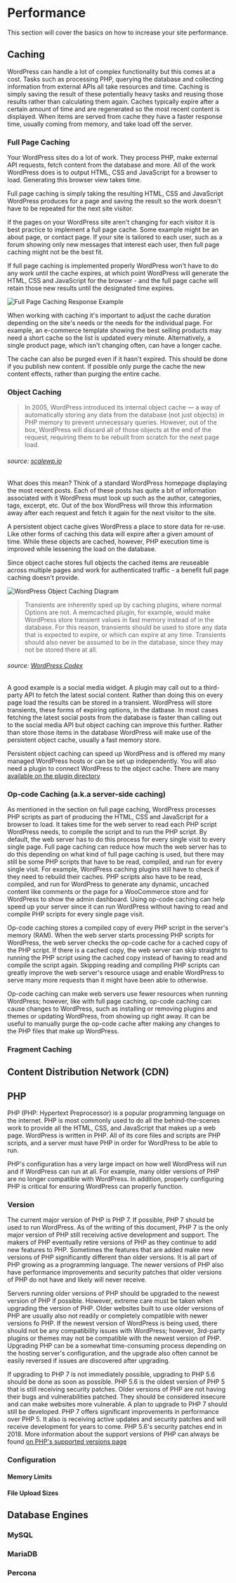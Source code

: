 # Performance
This section will cover the basics on how to increase your site performance.

## Caching
WordPress can handle a lot of complex functionality but this comes at a cost. Tasks such as processing PHP, querying the database and collecting information from external APIs all take resources and time. Caching is simply saving the result of these potentially heavy tasks and reusing those results rather than calculating them again. Caches typically expire after a certain amount of time and are regenerated so the most recent content is displayed. When items are served from cache they have a faster response time, usually coming from memory, and take load off the server.

### Full Page Caching
Your WordPress sites do a lot of work. They process PHP, make external API requests, fetch content from the database and more. All of the work WordPress does is to output HTML, CSS and JavaScript for a browser to load. Generating this browser view takes time.

Full page caching is simply taking the resulting HTML, CSS and JavaScript WordPress produces for a page and saving the result so the work doesn't have to be repeated for the next site visitor.

If the pages on your WordPress site aren't changing for each visitor it is best practice to implement a full page cache. Some example might be an about page, or contact page. If your site is tailored to each user, such as a forum showing only new messages that interest each user, then full page caching might not be the best fit.

If full page caching is implemented properly WordPress won't have to do any work until the cache expires, at which point WordPress will generate the HTML, CSS and JavaScript for the browser - and the full page cache will retain those new results until the designated time expires.

![Full Page Caching Response Example](/assets/full-page-caching-response-example.png)

When working with caching it's important to adjust the cache duration depending on the site's needs or the needs for the individual page. For example, an e-commerce template showing the best selling products may need a short cache so the list is updated every minute. Alternatively, a single product page, which isn't changing often, can have a longer cache.

The cache can also be purged even if it hasn't expired. This should be done if you publish new content. If possible only purge the cache the new content effects, rather than purging the entire cache.

### Object Caching
> In 2005, WordPress introduced its internal object cache — a way of automatically storing any data from the database (not just objects) in PHP memory to prevent unnecessary queries. However, out of the box, WordPress will discard all of those objects at the end of the request, requiring them to be rebuilt from scratch for the next page load.

###### source: [scalewp.io](https://www.scalewp.io/object-caching/)

What does this mean? Think of a standard WordPress homepage displaying the most recent posts. Each of these posts has quite a bit of information associated with it WordPress must look up such as the author, categories, tags, excerpt, etc. Out of the box WordPress will throw this information away after each request and fetch it again for the next visitor to the site.

A persistent object cache gives WordPress a place to store data for re-use. Like other forms of caching this data will expire after a given amount of time. While these objects are cached, however, PHP execution time is improved while lessening the load on the database.

Since object cache stores full objects the cached items are reuseable across multiple pages and work for authenticated traffic - a benefit full page caching doesn't provide.

![WordPress Object Caching Diagram](/assets/wordpress-object-caching-example.png)

> Transients are inherently sped up by caching plugins, where normal Options are not. A memcached plugin, for example, would make WordPress store transient values in fast memory instead of in the database. For this reason, transients should be used to store any data that is expected to expire, or which can expire at any time. Transients should also never be assumed to be in the database, since they may not be stored there at all.

###### source: [WordPress Codex](https://codex.wordpress.org/Transients_API)

A good example is a social media widget. A plugin may call out to a third-party API to fetch the latest social content. Rather than doing this on every page load the results can be stored in a transient. WordPress will store transients, these forms of expiring options, in the datbase. In most cases fetching the latest social posts from the database is faster than calling out to the social media API but object caching can improve this further. Rather than store those items in the database WordPress will make use of the persistent object cache, usually a fast memory store.

Persistent object caching can speed up WordPress and is offered my many managed WordPress hosts or can be set up independently. You will also need a plugin to connect WordPress to the object cache. There are many [available on the plugin directory](https://wordpress.org/plugins/search/object+cache/)

### Op-code Caching (a.k.a server-side caching)
As mentioned in the section on full page caching, WordPress processes PHP scripts as part of producing the HTML, CSS and JavaScript for a browser to load. It takes time for the web server to read each PHP script WordPress needs, to compile the script and to run the PHP script. By default, the web server has to do this process for every single visit to every single page. Full page caching can reduce how much the web server has to do this depending on what kind of full page caching is used, but there may still be some PHP scripts that have to be read, compiled, and run for every single visit. For example, WordPress caching plugins still have to check if they need to rebuild their caches. PHP scripts also have to be read, compiled, and run for WordPress to generate any dynamic, uncached content like comments or the page for a WooCommerce store and for WordPress to show the admin dashboard. Using op-code caching can help speed up your server since it can run WordPress without having to read and compile PHP scripts for every single page visit.

Op-code caching stores a compiled copy of every PHP script in the server's memory (RAM). When the web server starts processing PHP scripts for WordPress, the web server checks the op-code cache for a cached copy of the PHP script. If there is a cached copy, the web server can skip straight to running the PHP script using the cached copy instead of having to read and compile the script again. Skipping reading and compiling PHP scripts can greatly improve the web server's resource usage and enable WordPress to serve many more requests than it might have been able to otherwise.

Op-code caching can make web servers use fewer resources when running WordPress; however, like with full page caching, op-code caching can cause changes to WordPress, such as installing or removing plugins and themes or updating WordPress, from showing up right away. It can be useful to manually purge the op-code cache after making any changes to the PHP files that make up WordPress.

### Fragment Caching

## Content Distribution Network (CDN)

## PHP

PHP (PHP: Hypertext Preprocessor) is a popular programming language on the internet. PHP is most commonly used to do all the behind-the-scenes work to provide all the HTML, CSS, and JavaScript that makes up a web page. WordPress is written in PHP. All of its core files and scripts are PHP scripts, and a server must have PHP in order for WordPress to be able to run.

PHP's configuration has a very large impact on how well WordPress will run and if WordPress can run at all. For example, many older versions of PHP are no longer compatible with WordPress. In addition, properly configuring PHP is critical for ensuring WordPress can properly function.

### Version

The current major version of PHP is PHP 7. If possible, PHP 7 should be used to run WordPress. As of the writing of this document, PHP 7 is the only major version of PHP still receiving active development and support. The makers of PHP eventually retire versions of PHP as they continue to add new features to PHP. Sometimes the features that are added make new versions of PHP significantly different than older versions. It is all part of PHP growing as a programming language. The newer versions of PHP also have performance improvements and security patches that older versions of PHP do not have and likely will never receive.

Servers running older versions of PHP should be upgraded to the newest version of PHP if possible. However, extreme care must be taken when upgrading the version of PHP. Older websites built to use older versions of PHP are usually also not readily or completely compatible with newer versions fo PHP. If the newest version of WordPress is being used, there should not be any compatibility issues with WordPress; however, 3rd-party plugins or themes may not be compatible with the newest version of PHP. Upgrading PHP can be a somewhat time-consuming process depending on the hosting server's configuration, and the upgrade also often cannot be easily reversed if issues are discovered after upgrading.

If upgrading to PHP 7 is not immediately possible, upgrading to PHP 5.6 should be done as soon as possible. PHP 5.6 is the oldest version of PHP 5 that is still receiving security patches. Older versions of PHP are not having their bugs and vulnerabilities patched. They should be considered insecure and can make websites more vulnerable. A plan to upgrade to PHP 7 should still be developed. PHP 7 offers significant improvements in performance over PHP 5. It also is receiving active updates and security patches and will receive development for years to come. PHP 5.6's security patches end in 2018. More information about the support versions of PHP can always be found [on PHP's supported versions page](http://php.net/supported-versions.php)

### Configuration

#### Memory Limits

#### File Upload Sizes

## Database Engines

### MySQL

### MariaDB

### Percona
